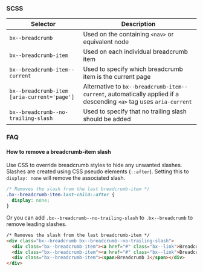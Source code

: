 ### SCSS

| Selector                                    | Description                                                                                                        |
| ------------------------------------------- | ------------------------------------------------------------------------------------------------------------------ |
| `bx--breadcrumb`                            | Used on the containing `<nav>` or equivalent node                                                                  |
| `bx--breadcrumb-item`                       | Used on each individual breadcrumb item                                                                            |
| `bx--breadcrumb-item--current`              | Used to specify which breadcrumb item is the current page                                                          |
| `bx--breadcrumb-item [aria-current='page']` | Alternative to `bx--breadcrumb-item--current`, automatically applied if a descending `<a>` tag uses `aria-current` |
| `bx--breadcrumb--no-trailing-slash`         | Used to specify that no trailing slash should be added                                                             |

### FAQ

#### How to remove a breadcrumb-item slash

Use CSS to override breadcrumb styles to hide any unwanted slashes.
Slashes are created using CSS pseudo elements (`::after`).
Setting this to `display: none` will remove the associated slash.

```scss
/* Removes the slash from the last breadcrumb-item */
.bx--breadcrumb-item:last-child::after {
  display: none;
}
```

Or you can add `.bx--breadcrumb--no-trailing-slash` to `.bx--breadcrumb` to remove leading slashes.

```html
/* Removes the slash from the last breadcrumb-item */
<div class="bx--breadcrumb bx--breadcrumb--no-trailing-slash">
  <div class="bx--breadcrumb-item"><a href="#" class="bx--link">Breadcrumb 1</a></div>
  <div class="bx--breadcrumb-item"><a href="#" class="bx--link">Breadcrumb 2</a></div>
  <div class="bx--breadcrumb-item"><span>Breadcrumb 3</span></div>
</div>
```
